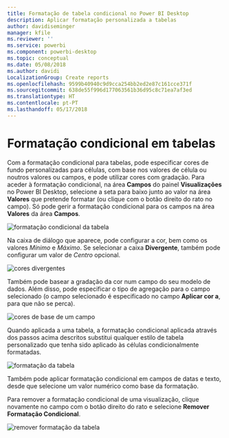 ```yaml
---
title: Formatação de tabela condicional no Power BI Desktop
description: Aplicar formatação personalizada a tabelas
author: davidiseminger
manager: kfile
ms.reviewer: ''
ms.service: powerbi
ms.component: powerbi-desktop
ms.topic: conceptual
ms.date: 05/08/2018
ms.author: davidi
LocalizationGroup: Create reports
ms.openlocfilehash: 9599b40940c9d9cca254bb2ed2e87c161cce371f
ms.sourcegitcommit: 638de55f996d177063561b36d95c8c71ea7af3ed
ms.translationtype: HT
ms.contentlocale: pt-PT
ms.lasthandoff: 05/17/2018
---
```

# <a name="conditional-formatting-in-tables"></a>Formatação condicional em tabelas
Com a formatação condicional para tabelas, pode especificar cores de fundo personalizadas para células, com base nos valores de célula ou noutros valores ou campos, e pode utilizar cores com gradação. Para aceder à formatação condicional, na área **Campos** do painel **Visualizações** no Power BI Desktop, selecione a seta para baixo junto ao valor na área **Valores** que pretende formatar (ou clique com o botão direito do rato no campo). Só pode gerir a formatação condicional para os campos na área **Valores** da área **Campos**.

![formatação condicional da tabela](media/desktop-conditional-table-formatting/table-formatting_1.png)

Na caixa de diálogo que aparece, pode configurar a cor, bem como os valores *Mínimo* e *Máximo*. Se selecionar a caixa **Divergente**, também pode configurar um valor de *Centro* opcional.

![cores divergentes](media/desktop-conditional-table-formatting/table-formatting_2.png)

Também pode basear a gradação da cor num campo do seu modelo de dados. Além disso, pode especificar o tipo de agregação para o campo selecionado (o campo selecionado é especificado no campo **Aplicar cor a**, para que não se perca).

![cores de base de um campo](media/desktop-conditional-table-formatting/table-formatting_2b.png)

Quando aplicada a uma tabela, a formatação condicional aplicada através dos passos acima descritos substitui qualquer estilo de tabela personalizado que tenha sido aplicado às células condicionalmente formatadas.

![formatação da tabela](media/desktop-conditional-table-formatting/table-formatting_3.png)

Também pode aplicar formatação condicional em campos de datas e texto, desde que selecione um valor numérico como base da formatação. 

Para remover a formatação condicional de uma visualização, clique novamente no campo com o botão direito do rato e selecione **Remover Formatação Condicional**.

![remover formatação da tabela](media/desktop-conditional-table-formatting/table-formatting_4.png)

